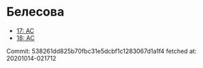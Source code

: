 # Белесова
- [17: AC](17.md)
- [18: AC](18.md)

Commit: 538261dd825b70fbc31e5dcbf1c1283067d1a1f4
 fetched at: 20201014-021712
